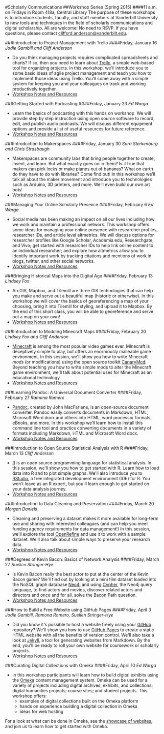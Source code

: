 #Scholarly Communications
##Workshop Series (Spring 2015)
####11 a.m. on Fridays in Room 418a, Central Library
The purpose of these workshops is to introduce students, faculty, and staff members at Vanderbilt University to new tools and techniques in the field of scholarly communications and digital scholarship. All are welcome! No need to RSVP. If you have questions, please contact <clifford.anderson@vanderbilt.edu>.

###Introduction to Project Management with Trello
####Friday, January 16
*Jodie Gambill and Cliff Anderson*

* Do you think managing projects requires complicated spreadsheets and charts? If so, then you need to learn about [Trello](https://trello.com/), a simple web-based tool for organizing projects. In this workshop, we'll introduce you to some basic ideas of agile project management and teach you how to implement those ideas using Trello. You'll come away with a simple system for keeping you and your colleagues on track and working productively together. 
* [Workshop Notes and Resources](https://github.com/HeardLibrary/workshops/blob/master/Trello/trello.md)

###Getting Started with Podcasting
####Friday, January 23
*Ed Warga*

* Learn the basics of podcasting with this hands on workshop. We will provide step by step instruction using open source software to record, edit, and publish audio podcasts. We will discuss different equipment options and provide a list of useful resources for future reference.
* [Workshop Notes and Resources](https://github.com/HeardLibrary/workshops/tree/master/Podcasting)

###Introduction to Makerspaces
####Friday, January 30
*Sara Sterkenburg and Chris Strasbaugh*

* Makerspaces are community labs that bring people together to create, invent, and learn. But what exactly goes on in them?  Is it true that makers can pick locks or make pianos out of bananas? What on earth do they have to do with libraries? Come find out! In this workshop we’ll talk all about the maker movement and introduce you to technologies such as Arduino, 3D printers, and more. We’ll even build our own art bots! 
* [Workshop Notes and Resources](https://github.com/HeardLibrary/workshops/tree/master/Makerspaces)

###Managing Your Online Scholarly Presence
####Friday, February 6
*Ed Warga*

* Social media has been making an impact on all our lives including how we work and maintain a professional network. This workshop offers some ideas for managing your online presence with researcher profiles, researcher IDs, and article level altmetrics. We will discuss options for researcher profiles like Google Scholar, Academia.edu, Researchgate, and Vivo; get started with researcher IDs to help link online content to an individual researcher; and explore how altmetrics allow you to identify important work by tracking citations and mentions of work in blogs, twitter, and other social networks. 
* [Workshop Notes and Resources](https://github.com/HeardLibrary/workshops/tree/master/OnlineProfiles)

###Bringing Historical Maps into the Digital Age
####Friday, February 13
*Lindsey Fox*

* ArcGIS, Mapbox, and Tilemill are three GIS technologies that can help you make and serve out a beautiful map (historic or otherwise). In this workshop we will cover the basics of georeferencing a map of your choosing, bring it into Tilemill for styling, and upload it to Mapbox. By the end of this short class, you will be able to georeference and serve out a map on your own!
* [Workshop Notes and Resources](https://github.com/HeardLibrary/workshops/tree/master/HistoricMaps)

###Introduction to Modding Minecraft Maps
####Friday, February 20
*Lindsey Fox and Cliff Anderson*

* [Minecraft](https://minecraft.net/) is among the most popular video games ever. Minecraft is deceptively simple to play, but offers an enormously malleable game environment. In this session, we'll show you how to write Minecraft *mods* (or modifications) using the open source toolkit [CanaryMod](http://canarymod.net/). Beyond teaching you how to write simple mods to alter the Minecraft game environment, we'll talk about potential uses for Minecraft as an educational technology.
* [Workshop Notes and Resources](https://github.com/HeardLibrary/workshops/tree/master/Minecraft)

###Learning Pandoc: A Universal Document Converter
####Friday, February 27
*Ramona Romero*

* [Pandoc](http://johnmacfarlane.net/pandoc/), created by John MacFarlane, is an open-source document converter.  Pandoc easily converts documents in Markdown, HTML, Microsoft Word docx and others into HTML, word processor formats, eBooks, and more.  In this workshop we’ll learn how to install this command line tool and practice converting documents in a variety of formats including Markdown, HTML and Microsoft Word docx.
* [Workshop Notes and Resources](https://github.com/HeardLibrary/workshops/tree/master/Pandoc)

###Introduction to Open Source Statistical Analysis with R 
####Friday, March 13
*Cliff Anderson*

* [R](http://www.r-project.org/) is an open source programming language for statistical analysis. In this session, we'll show you how to get started with R. Learn how to load data into R and to plot simple graphs. We'll also introduce you to [RStudio](http://www.rstudio.com/), a free integrated development environment (IDE) for R. You won't leave as an R expert, but you'll learn enough to get started on your data analysis journey.
* [Workshop Notes and Resources](https://github.com/HeardLibrary/workshops/tree/master/R-Stats)

###Introduction to Data Cleaning and Preservation
####Friday, March 20
*Morgan Daniels*

* Cleaning and preserving a dataset makes it more available for long-term use and sharing with interested colleagues (and can help you meet funding agency requirements for data management!) In this session, we'll explore the tool [OpenRefine](http://openrefine.org/) and use it to work with a sample dataset. We'll also talk about simple ways to preserve your research data. 
* [Workshop Notes and Resources](https://github.com/HeardLibrary/workshops/tree/master/OpenRefine) 

###Degrees of Kevin Bacon: Basics of Network Analysis
####Friday, March 27
*Suellen Stringer-Hye*

* Is Kevin Bacon really the best actor to put at the center of the Kevin Bacon game? We'll find out by looking at a mini film dataset loaded into the NoSQL graph database [Neo4j](http://neo4j.com/) and using  [Cypher](http://neo4j.com/developer/cypher-query-language/), the Neo4j query language, to find actors and movies, discover related actors and directors and once and for all, solve the Bacon Path question.  
* [Workshop Notes and Resources](https://github.com/HeardLibrary/workshops/tree/master/KevinBacon) 

###How to Build a Free Website using GitHub Pages
####Friday, April 3
*Jodie Gambill, Ramona Romero, Suellen Stringer-Hye*

* Did you know it's possible to host a website freely using your [GitHub](https://github.com/) repository? We'll show you how to use [GitHub Pages](https://pages.github.com/) to create a static HTML website with all the benefits of version control. We'll also take a look at [Jekyll](http://jekyllrb.com/), a tool for generating websites from Markdown. By the end, you'll be ready to roll your own website for coursework or scholarly projects. 
* [Workshop Notes and Resources](https://github.com/HeardLibrary/workshops/blob/master/GithubPages/Agenda.md) 
 
###Curating Digital Collections with Omeka
####Friday, April 10
*Ed Warga*

* In this workshop participants will learn how to build digital exhibits using the [Omeka](http://omeka.org/) content management system. Omeka can be used for a variety of projects including digital archives, exhibits, and collections; digital humanities projects; course sites;  and student projects. 
This workshop offers: 
    * examples of digital collections built on the Omeka platform
    * hands on experience building a digital collection in Omeka
    * ideas for web hosting

 For a look at what can be done in Omeka, see the [showcase of websites](http://omeka.org/showcase/), and join us to learn how to get started with Omeka.
